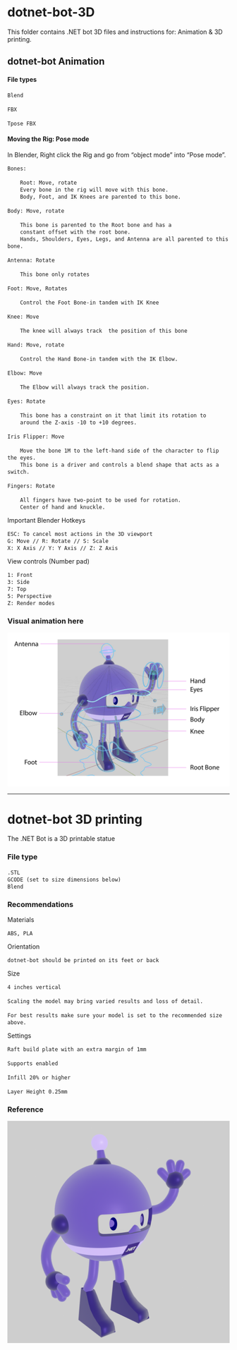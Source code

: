 # dotnet-bot-3D
This folder contains .NET bot 3D files and instructions for: Animation & 3D printing.

## dotnet-bot Animation
#### File types
    Blend

    FBX 

    Tpose FBX


#### Moving the Rig: Pose mode
In Blender, Right click the Rig and go from “object mode” into “Pose mode”.

    Bones:

        Root: Move, rotate
        Every bone in the rig will move with this bone. 
        Body, Foot, and IK Knees are parented to this bone.

    Body: Move, rotate

        This bone is parented to the Root bone and has a 
        constant offset with the root bone. 
        Hands, Shoulders, Eyes, Legs, and Antenna are all parented to this bone.

    Antenna: Rotate

        This bone only rotates

    Foot: Move, Rotates

        Control the Foot Bone-in tandem with IK Knee

    Knee: Move

        The knee will always track  the position of this bone

    Hand: Move, rotate

        Control the Hand Bone-in tandem with the IK Elbow.

    Elbow: Move

        The Elbow will always track the position.

    Eyes: Rotate

        This bone has a constraint on it that limit its rotation to 
        around the Z-axis -10 to +10 degrees.

    Iris Flipper: Move

        Move the bone 1M to the left-hand side of the character to flip the eyes. 
        This bone is a driver and controls a blend shape that acts as a switch.

    Fingers: Rotate

        All fingers have two-point to be used for rotation. 
        Center of hand and knuckle.

Important Blender Hotkeys

    ESC: To cancel most actions in the 3D viewport
    G: Move // R: Rotate // S: Scale
    X: X Axis // Y: Y Axis // Z: Z Axis

View controls (Number pad)

    1: Front
    3: Side
    7: Top
    5: Perspective
    Z: Render modes

### Visual animation here
![dotnet-bot 3D model bone illustration](dotnet-bot-3D_bones_ref2.png)

***

# dotnet-bot 3D printing

The .NET Bot is a 3D printable statue

### File type
    .STL
    GCODE (set to size dimensions below)
    Blend

### Recommendations

Materials
    
    ABS, PLA

Orientation
    
    dotnet-bot should be printed on its feet or back

Size

    4 inches vertical

    Scaling the model may bring varied results and loss of detail. 
    
    For best results make sure your model is set to the recommended size above. 

Settings 

    Raft build plate with an extra margin of 1mm

    Supports enabled

    Infill 20% or higher

    Layer Height 0.25mm

### Reference
![dotnet-bot 3D print](dotnet-bot-3D_defaultpose.png)
